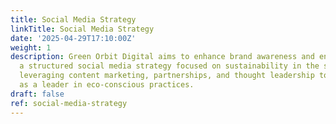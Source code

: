 ```yaml
---
title: Social Media Strategy
linkTitle: Social Media Strategy
date: '2025-04-29T17:10:00Z'
weight: 1
description: Green Orbit Digital aims to enhance brand awareness and engagement through
  a structured social media strategy focused on sustainability in the space industry,
  leveraging content marketing, partnerships, and thought leadership to position itself
  as a leader in eco-conscious practices.
draft: false
ref: social-media-strategy
---
```


